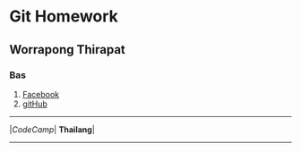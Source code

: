 # Git Homework

 ## Worrapong Thirapat

 ### Bas

1. [Facebook](https://web.facebook.com/?_rdc=1&_rdr)   
2. [gitHub](https://github.com/worrapong77)

---
|_CodeCamp_|
**Thailang**|

---